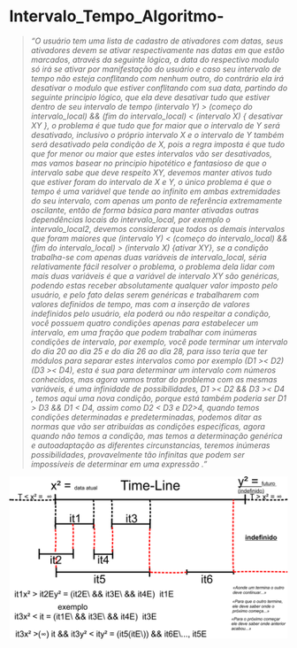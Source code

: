 # Intervalo_Tempo_Algoritmo-
  >*“O usuário tem uma lista de cadastro de ativadores com datas, seus ativadores devem se ativar respectivamente nas datas em que estão marcados, através da seguinte lógica, a data do respectivo modulo só irá se ativar por manifestação do usuário e caso seu intervalo de tempo não esteja conflitando com nenhum outro, do contrário ela irá desativar o modulo que estiver conflitando com sua data, partindo do seguinte principio lógico, que ela deve desativar tudo que estiver dentro de seu intervalo de tempo (intervalo Y) > (começo do intervalo_local) && (fim do intervalo_local) < (intervalo X) { desativar XY },  o problema é que tudo que for maior que o intervalo de Y será desativado, inclusivo o próprio intervalo X e o intervalo de Y também será desativado pela condição de X, pois a regra imposta é que tudo que for menor ou maior que estes intervalos vão ser desativados, mas vamos basear no principio hipotético e fantasioso de que o intervalo sabe que deve respeito XY, devemos manter ativos tudo que estiver foram do intervalo de X e Y, o único problema é que o tempo é uma variável que tende ao infinito em ambas extremidades do seu intervalo, com apenas um ponto de referência extremamente oscilante, então de forma básica para manter ativadas outras dependências locais do intervalo_local, por exemplo o intervalo_local2, devemos considerar que todos os demais intervalos que foram maiores que (intervalo Y) < (começo do intervalo_local) && (fim do intervalo_local) > (intervalo X) {ativar XY}, se a condição trabalha-se com apenas duas variáveis de intervalo_local, séria relativamente fácil resolver o problema, o problema dela lidar com mais duas variáveis é que a variável de intervalo XY são genéricas, podendo estas receber absolutamente qualquer valor imposto pelo usuário, e pelo fato delas serem genéricas e trabalharem com valores definidos de tempo, mas com a inserção de valores indefinidos pelo usuário, ela poderá ou não respeitar a condição, você possuem  quatro condições apenas para estabelecer um intervalo, em uma fração que podem trabalhar com inúmeras condições de intervalo, por exemplo, você pode terminar um intervalo do dia 20 ao dia 25 e do dia 26 ao dia 28, para isso teria que ter módulos para separar estes intervalos como por exemplo (D1 >< D2) (D3 >< D4), esta é sua para determinar um intervalo com números conhecidos, mas agora vamos tratar do problema com as mesmas variáveis, é uma infinidade de possibilidades, D1 >< D2 && D3 >< D4 , temos aqui uma nova condição, porque está também poderia ser D1 > D3 && D1 < D4, assim como D2 < D3 e D2>4, quando temos condições determinadas e predeterminadas, podemos ditar as normas que vão ser atribuídas as condições especificas, agora quando não temos a condição, mas temos a determinação genérica e autoadaptação as diferentes circunstancias, teremos inúmeras possibilidades, provavelmente tão infinitas que podem ser impossíveis de determinar em uma expressão .”*  


![](https://github.com/joomoraes/Intervalo_Tempo_Algoritmo-/blob/main/Iinterval.jpg?raw=true)  
